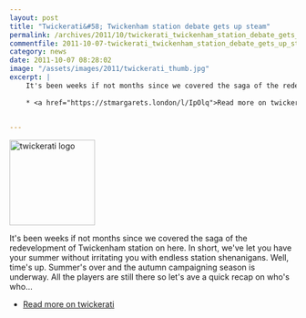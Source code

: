 ```yaml
---
layout: post
title: "Twickerati&#58; Twickenham station debate gets up steam"
permalink: /archives/2011/10/twickerati_twickenham_station_debate_gets_up_steam.html
commentfile: 2011-10-07-twickerati_twickenham_station_debate_gets_up_steam
category: news
date: 2011-10-07 08:28:02
image: "/assets/images/2011/twickerati_thumb.jpg"
excerpt: |
    It's been weeks if not months since we covered the saga of the redevelopment of Twickenham station on here. In short, we've let you have your summer without irritating you with endless station shenanigans. Well, time's up. Summer's over and the autumn campaigning season is underway. All the players are still there so let's ave a quick recap on who's who...
    
    * <a href="https://stmargarets.london/l/IpOlq">Read more on twickerati</a>
    

---
```


<a href="/assets/images/2011/twickerati.jpg" title="See larger version of - twickerati logo"><img src="/assets/images/2011/twickerati_thumb.jpg" width="150" height="150" alt="twickerati logo" class="photo right" /></a>

It's been weeks if not months since we covered the saga of the redevelopment of Twickenham station on here. In short, we've let you have your summer without irritating you with endless station shenanigans. Well, time's up. Summer's over and the autumn campaigning season is underway. All the players are still there so let's ave a quick recap on who's who...

-   [Read more on twickerati](/l/IpOlq)
